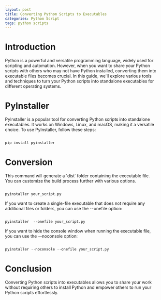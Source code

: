 ```yaml
---
layout: post
title: Converting Python Scripts to Executables
categories: Python Script
tags: python scripts
---
```



# Introduction

Python is a powerful and versatile programming language, widely used for scripting and automation. However, when you want to share your Python scripts with others who may not have Python installed, converting them into executable files becomes crucial. In this guide, we'll explore various tools and techniques to turn your Python scripts into standalone executables for different operating systems.

# PyInstaller

PyInstaller is a popular tool for converting Python scripts into standalone executables. It works on Windows, Linux, and macOS, making it a versatile choice. To use PyInstaller, follow these steps:

```python

pip install pyinstaller

```

# Conversion

This command will generate a 'dist' folder containing the executable file. You can customize the build process further with various options.

```python

pyinstaller your_script.py

```

If you want to create a single-file executable that does not require any additional files or folders, you can use the --onefile option:

```python

pyinstaller  --onefile your_script.py

```

If you want to hide the console window when running the executable file, you can use the --noconsole option:

```python

pyinstaller --noconsole --onefile your_script.py

```

# Conclusion

Converting Python scripts into executables allows you to share your work without requiring others to install Python and empower others to run your Python scripts effortlessly.